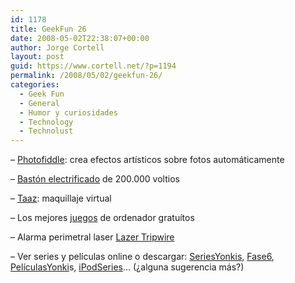 ```yaml
---
id: 1178
title: GeekFun 26
date: 2008-05-02T22:38:07+00:00
author: Jorge Cortell
layout: post
guid: https://www.cortell.net/?p=1194
permalink: /2008/05/02/geekfun-26/
categories:
  - Geek Fun
  - General
  - Humor y curiosidades
  - Technology
  - Technolust
---
```

– <a title="https://photofiddle.com" href="https://photofiddle.com" target="_blank">Photofiddle</a>: crea efectos artísticos sobre fotos automáticamente

– <a title="StartTechOtlet" href="https://www.startechoutlet.com/product_427_detailed.htm" target="_blank">Bastón electrificado</a> de 200.000 voltios

– <a title="Taaz" href="https://www.taaz.com/" target="_blank">Taaz</a>: maquillaje virtual

– Los mejores <a title="juegos gratis" href="https://www.neoteo.com/top-5-los-mejores-juegos-gratis.neo" target="_blank">juegos</a> de ordenador gratuítos

– Alarma perimetral laser <a title="producto" href="https://www.shopwildplanet.com/prod/WPT70106.html" target="_blank">Lazer Tripwire</a>

– Ver series y películas online o descargar: <a title="https://www.seriesyonkis.com/" href="https://www.seriesyonkis.com/" target="_blank">SeriesYonkis</a>, <a title="https://www.fase6.com/" href="https://www.fase6.com/" target="_blank">Fase6</a>, <a title="https://www.peliculasyonkis.com/" href="https://www.peliculasyonkis.com/" target="_blank">PelículasYonki</a>s, <a title="https://ipodseries.wordpress.com/" href="https://ipodseries.wordpress.com/" target="_blank">iPodSeries</a>... (¿alguna sugerencia más?)
